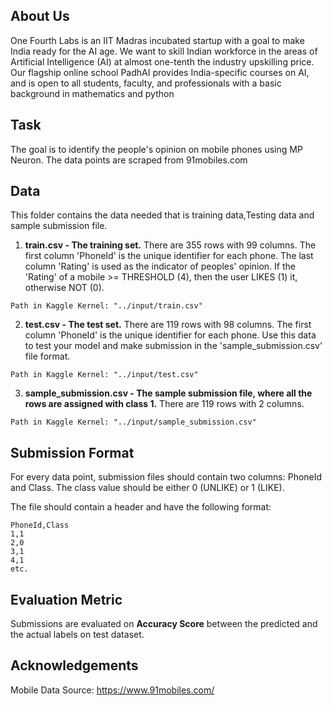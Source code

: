 ## About Us
One Fourth Labs is an IIT Madras incubated startup with a goal to make India ready for the AI age. We want to skill Indian workforce in the areas of Artificial Intelligence (AI) at almost one-tenth the industry upskilling price.
Our flagship online school PadhAI provides India-specific courses on AI, and is open to all students, faculty, and professionals with a basic background in mathematics and python

## Task
The goal is to identify the people's opinion on mobile phones using MP Neuron. The data points are scraped from 91mobiles.com

## Data
This folder contains the data needed that is training data,Testing data and sample submission file.

1. **train.csv - The training set.**
There are 355 rows with 99 columns. 
The first column 'PhoneId' is the unique identifier for each phone.
The last column 'Rating' is used as the indicator of peoples' opinion. If the 'Rating' of a mobile >= THRESHOLD (4), then the user LIKES (1) it, otherwise NOT (0).

```Path in Kaggle Kernel: "../input/train.csv"```

2. **test.csv - The test set.**
There are 119 rows with 98 columns. 
The first column 'PhoneId' is the unique identifier for each phone.
Use this data to test your model and make submission in the 'sample_submission.csv' file format.

```Path in Kaggle Kernel: "../input/test.csv"```

3. **sample_submission.csv - The sample submission file, where all the rows are assigned with class 1.**
There are 119 rows with 2 columns. 

```Path in Kaggle Kernel: "../input/sample_submission.csv"```


## Submission Format
For every data point, submission files should contain two columns: PhoneId and Class. The class value should be either 0 (UNLIKE) or 1 (LIKE).

The file should contain a header and have the following format:

```
PhoneId,Class
1,1
2,0
3,1
4,1
etc.
```

## Evaluation Metric
Submissions are evaluated on **Accuracy Score** between the predicted and the actual labels on test dataset.

## Acknowledgements
Mobile Data Source: https://www.91mobiles.com/


